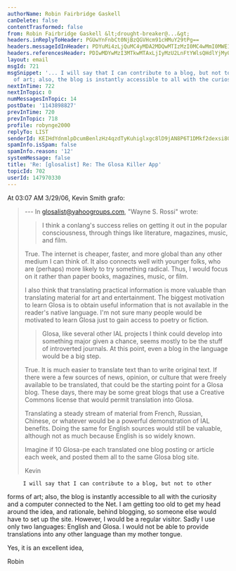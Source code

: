 ```yaml
---
authorName: Robin Fairbridge Gaskell
canDelete: false
contentTrasformed: false
from: Robin Fairbridge Gaskell &lt;drought-breaker@...&gt;
headers.inReplyToHeader: PGUwYnFnbCt0NjBzQGVHcm91cHMuY29tPg==
headers.messageIdInHeader: PDYuMi4zLjQuMC4yMDA2MDQwMTIzMzI0MC4wMmI0MWE1MEBwby5wYWNpZmljLm5ldC5hdT4=
headers.referencesHeader: PDIwMDYwMzI3MTkwMTAxLjIyMzU2LnFtYWlsQHdlYjMyODA0Lm1haWwubXVkLnlhaG9vLmNvbT4gPGUwYnFnbCt0NjBzQGVHcm91cHMuY29tPg==
layout: email
msgId: 721
msgSnippet: '... I will say that I can contribute to a blog, but not to other forms
  of art; also, the blog is instantly accessible to all with the curiosity and a computer'
nextInTime: 722
nextInTopic: 0
numMessagesInTopic: 14
postDate: '1143898827'
prevInTime: 720
prevInTopic: 718
profile: robynge2000
replyTo: LIST
senderId: KEIHdYdnmlpDcumBenlzHz4qzdTyKuhiglxgc8lD9jAN8P6T1DMkf2dexsi8GV76uBlTC6beNmnWpsZpny3TxLoP6EBTUXFPpwgyypBU7jP7FTT0x7U_no295EgD0lr6
spamInfo.isSpam: false
spamInfo.reason: '12'
systemMessage: false
title: 'Re: [glosalist] Re: The Glosa Killer App'
topicId: 702
userId: 147970330
---
```


At 03:07 AM 3/29/06, Kevin Smith grafo:
>--- In glosalist@yahoogroups.com, "Wayne S. Rossi" wrote:
> > I think a conlang's success relies on getting
> > it out in the popular consciousness, through things like
> > literature, magazines, music, and film.
>
>True. The internet is cheaper, faster, and more global than any other
>medium I can think of. It also connects well with younger folks, who
>are (perhaps) more likely to try something radical. Thus, I would
>focus on it rather than paper books, magazines, music, or film.
>
>I also think that translating practical information is more valuable
>than translating material for art and entertainment. The biggest
>motivation to learn Glosa is to obtain useful information that is not
>available in the reader's native language. I'm not sure many people
>would be motivated to learn Glosa just to gain access to poetry or
>fiction.
>
> > Glosa, like several other IAL projects
> > I think could develop into something major given a chance,
> > seems mostly to be the stuff of introverted journals.
> > At this point, even a blog in the language would be a big step.
>
>True. It is much easier to translate text than to write original text.
>If there were a few sources of news, opinion, or culture that were
>freely available to be translated, that could be the starting point
>for a Glosa blog. These days, there may be some great blogs that use a
>Creative Commons license that would permit translation into Glosa.
>
>Translating a steady stream of material from French, Russian, Chinese,
>or whatever would be a powerful demonstration of IAL benefits. Doing
>the same for English sources would still be valuable, although not as
>much because English is so widely known.
>
>Imagine if 10 Glosa-pe each translated one blog posting or article
>each week, and posted them all to the same Glosa blog site.
>
>Kevin

         I will say that I can contribute to a blog, but not to other 
forms of art; also, the blog is instantly accessible to all with the 
curiosity and a computer connected to the Net.  I am getting too old 
to get my head around the idea, and rationale, behind blogging, so 
someone else would have to set up the site.  However, I would be a 
regular visitor.  Sadly I use only two languages: English and 
Glosa.  I would not be able to provide translations into any other 
language than my mother tongue.

Yes, it is an excellent idea,

Robin  


